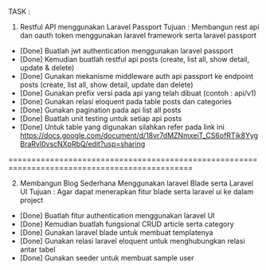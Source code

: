 TASK :

1. Restful API menggunakan Laravel Passport 
Tujuan : Membangun rest api dan oauth token menggunakan laravel framework serta laravel passport 

- [Done] Buatlah jwt authentication menggunakan laravel passport
- [Done] Kemudian buatlah restful api posts (create, list all, show detail, update & delete)
- [Done] Gunakan mekanisme middleware auth api passport ke endpoint posts (create, list all, show detail, update dan delete) 
- [Done] Gunakan prefix versi pada api yang telah dibuat (contoh : api/v1)
- [Done] Gunakan relasi eloquent pada table posts dan categories
- [Done] Gunakan pagination pada api list all posts
- [Done] Buatlah unit testing untuk setiap api posts 
- [Done] Untuk table yang digunakan silahkan refer pada link ini https://docs.google.com/document/d/18vr7dMZNmxeiT_CS6ofRTik8YygBraRvl0vscNXpRbQ/edit?usp=sharing

==============================================================================================

2. Membangun Blog Sederhana Menggunakan laravel Blade serta Laravel UI
Tujuan : Agar dapat menerapkan fitur blade serta laravel ui ke dalam project

- [Done] Buatlah fitur authentication menggunakan laravel UI
- [Done] Kemudian buatlah fungsional CRUD article serta category 
- [Done] Gunakan laravel blade untuk membuat templatenya
- [Done] Gunakan relasi laravel eloquent untuk menghubungkan relasi antar tabel
- [Done] Gunakan seeder untuk membuat sample user

